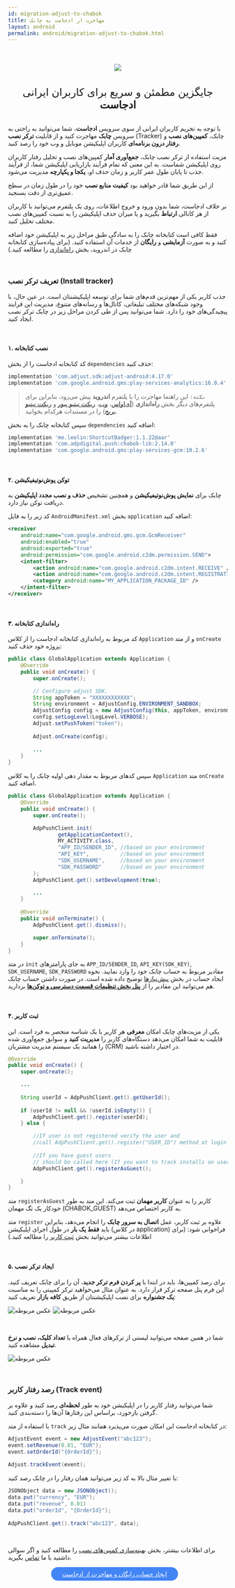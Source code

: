 ```yaml
---  
id: migration-adjust-to-chabok  
title: مهاجرت از ادجاست به چابک  
layout: android  
permalink: android/migration-adjust-to-chabok.html  
---  
```

  
<Br>  
<Br>  
  
<div width="100%" height="92px" align="center"> 
    <img src="https://raw.githubusercontent.com/chabokpush/chabok-assets/master/chabok-docs/android/Migration-Adjust-To-Chabok.svg?sanitize=true" />  
</div>  
  
<Br/>  
  
<Br/>  
  
<div align="center"> <font size="5"> جایگزین مطمئن و سریع برای کاربران ایرانی <strong> ادجاست</strong>
 </font> </div>  
   
<Br>  
   
با توجه به تحریم کاربران ایرانی از سوی سرویس **ادجاست**، شما می‌توانید به راحتی به سرویس **چابک** مهاجرت کنید و از قابلیت **ترکر نصب** (Tracker) چابک، **کمپین‌های نصب** و **رفتار درون برنامه‌ای** کاربران اپلیکیشن موبایل و وب خود را رصد کنید.

مزیت استفاده از ترکر نصب چابک، **جمع‌آوری آمار** کمپین‌های نصب و تحلیل رفتار کاربران روی اپلیکیشن شماست. به این معنی که تمام فرآیند بازاریابی اپلیکیشن شما، از فرآیند جذب تا پایان طول عمر کاربر و زمان حذف او، **یکجا و پکپارچه** مدیریت می‌شود.

از این طریق شما قادر خواهید بود **کیفیت منابع نصب** خود را در طول زمان  در سطح عمیق‌تری از دقت بسنجید.

بر خلاف ادجاست، شما بدون ورود و خروج اطلاعات، روی یک پلتفرم می‌توانید با کاربران از هر کانالی **ارتباط** بگیرید و یا میزان حذف‌ اپلیکیشن را به نسبت کمپین‌های نصب مختلف تحلیل کنید.

 فقط کافی‌ است کتابخانه چابک را به سادگی طبق مراحل زیر به اپلیکیشن خود اضافه کنید و به صورت **آزمایشی** و **رایگان** از خدمات آن استفاده کنید. (برای پیاده‌سازی کتابخانه چابک در اندروید، بخش [راه‌اندازی](/android/sdk-setup.html) را مطالعه کنید.) 
  
<Br>  
  
### تعریف ترکر نصب (Install tracker)   

جذب کاربر یکی از مهم‌ترین قدم‌های شما برای توسعه اپلیکیشنتان است. در عین حال، با وجود شبکه‌های مختلف تبلیغاتی، کانال‌ها و رسانه‌های متنوع، مدیریت این فرایند پیچیدگی‌های خود را دارد. شما می‌توانید پس از طی کردن مراحل زیر در چابک ترکر نصب ایجاد کنید.

<Br>  
  
#### ۱. نصب کتابخانه   

کد کتابخانه ادجاست را از بخش `dependencies` حذف کنید:  
  
```javascript 
implementation 'com.adjust.sdk:adjust-android:4.17.0'
implementation 'com.google.android.gms:play-services-analytics:16.0.4'
```  

> `نکته:` این راهنما مهاجرت را با پلتفرم **اندروید** پیش می‌رود، بنابراین برای پلتفرم‌های دیگر بخش‌ **راه‌اندازی** ([آی‌اواس](/ios/sdk-setup.html)، [وب](/javascript/sdk-setup.html)، [ریکت نیتیو پیور](/react-native/sdk-setup.html) و [ریکت نیتیو بریج](/react-native-bridge/sdk-setup.html)) را در مستندات هرکدام بخوانید.  

سپس کتابخانه چابک را به بخش `dependencies` اضافه کنید:  
  
```javascript  
implementation 'me.leolin:ShortcutBadger:1.1.22@aar' 
implementation 'com.adpdigital.push:chabok-lib:2.14.0'  
implementation 'com.google.android.gms:play-services-gcm:10.2.6'  
```  

<Br>  
  
#### ۲. توکن پوش‌نوتیفیکیشن

 چابک برای **نمایش پوش‌نوتیفیکیشن** و همچنین تشخیص **حذف و نصب مجدد اپلیکیشن** به دریافت توکن نیاز دارد.
 
کد زیر را به فایل `AndroidManifest.xml` بخش `application` اضافه کنید:  
  
```xml  
<receiver
    android:name="com.google.android.gms.gcm.GcmReceiver"
    android:enabled="true"
    android:exported="true"
    android:permission="com.google.android.c2dm.permission.SEND">
    <intent-filter>
        <action android:name="com.google.android.c2dm.intent.RECEIVE" />
        <action android:name="com.google.android.c2dm.intent.REGISTRATION" />
        <category android:name="MY_APPLICATION_PACKAGE_ID" />
    </intent-filter>
</receiver>
```  
  <Br>  
  
#### ۳. راه‌اندازی کتابخانه  

 کد مربوط به راه‌اندازی کتابخانه ادجاست را از کلاس `Application` و از متد `onCreate` پروژه خود حذف کنید:  

```java  
public class GlobalApplication extends Application {
    @Override
    public void onCreate() {
        super.onCreate();

        // Configure adjust SDK.
        String appToken = "XXXXXXXXXXXX";
        String environment = AdjustConfig.ENVIRONMENT_SANDBOX;
        AdjustConfig config = new AdjustConfig(this, appToken, environment);
        config.setLogLevel(LogLevel.VERBOSE);
        Adjust.setPushToken("token");
        
        Adjust.onCreate(config);
        
        ...
    }
}
```  
سپس کدهای مربوط به مقدار دهی اولیه چابک را به کلاس `Application` متد `onCreate` اضافه کنید.  
  
```java  
public class GlobalApplication extends Application {    
    @Override
    public void onCreate() {
        super.onCreate();

        AdpPushClient.init(
                getApplicationContext(),
                MY_ACTIVITY.class,
                "APP_ID/SENDER_ID", //based on your environment
                "API_KEY",          //based on your environment
                "SDK_USERNAME",     //based on your environment
                "SDK_PASSWORD"      //based on your environment
        );
        AdpPushClient.get().setDevelopment(true);

		...
    }
    
    @Override
    public void onTerminate() {
        AdpPushClient.get().dismiss();

        super.onTerminate();
    }
}
```  
در متد `init` به جای پارامتر‌های `APP_ID/SENDER_ID`, `API_KEY(SDK_KEY)`, `SDK_USERNAME`, `SDK_PASSWORD` مقادیر مربوط به حساب چابک خود را وارد نمایید. نحوه ایجاد حساب در بخش [پیش‌نیازها](/android/required.html) توضیح داده شده است. در صورت داشتن حساب چابک هم می‌توانید این مقادیر را از [**پنل بخش تنظیمات قسمت دسترسی‌ و توکن‌ها**](/panel/settings.html#%D8%AF%D8%B3%D8%AA%D8%B1%D8%B3%DB%8C%D9%87%D8%A7-%D9%88-%D8%AA%D9%88%DA%A9%D9%86%D9%87%D8%A7) بردارید.
  
   
<Br>  
 
#### ۴. ثبت کاربر  

یکی از مزیت‌های چابک امکان **معرفی** هر کاربر با یک شناسه منحصر به فرد است. این قابلیت به شما امکان می‌دهد دستگاه‌های کاربر را **مدیریت کنید** و سوابق جمع‌آوری شده را همانند یک سیستم مدیریت مشتریان (CRM) در اختیار داشته باشید.


```java
@Override
public void onCreate() {
    super.onCreate();

    ...
    
    String userId = AdpPushClient.get().getUserId();
    
    if (userId != null && !userId.isEmpty()) {
        AdpPushClient.get().register(userId);
    } else {

        //If user is not registered verify the user and
        //call AdpPushClient.get().register("USER_ID") method at login page
        
        //If you have guest users
        // should be called here (If you want to track installs on user's first app launch (just like Adjust))
        AdpPushClient.get().registerAsGuest();

    }
}
```

متد `registerAsGuest` کاربر را به عنوان **کاربر مهمان** ثبت می‌کند. این متد به طور خودکار  یک تگ مهمان (CHABOK_GUEST) به کاربر اختصاص می‌دهد. 

 متد `register` علاوه بر ثبت کاربر، عمل **اتصال به سرور چابک** را انجام می‌دهد، بنابراین باید **فقط یک بار** در طول اجرای اپلیکیشن (در کلاس application) فراخوانی شود: (برای اطلاعات بیشتر می‌توانید بخش [ثبت کاربر](/android/sdk-setup.html#۴--ثبت-کاربر-register) را مطالعه کنید.) 


<Br>  
   
#### ۵. ایجاد ترکر نصب  
  
برای رصد کمپین‌ها، باید در ابتدا با **پر کردن فرم ترکر جدید**، آن را برای چابک تعریف کنید. این فرم پنل صفحه ترکر قرار دارد. به عنوان مثال می‌خواهید ترکر کمپینی را به مناسبت **یک جشنواره** برای نصب اپلیکیشنتان از طریق **کافه بازار** تعریف کنید:

 ![عکس مربوطه](http://uupload.ir/files/su8z_new-tracker-1.png)
 ![عکس مربوطه](http://uupload.ir/files/exgm_new-tracker-2.png)

<Br>

شما در همین صفحه می‌توانید لیستی از ترکرهای فعال همراه با **تعداد کلیک، نصب و نرخ تبدیل** مشاهده کنید.

 ![عکس مربوطه](http://uupload.ir/files/ad9h_tracker-saved.png)

<Br>
  
### رصد رفتار کاربر (Track event)   

شما می‌توانید رفتار کاربر را در اپلیکیشن خود به طور **لحظه‌ای** رصد کنید و علاوه بر گرفتن بازخورد، براساس این رفتارها آن‌ها را دسته‌بندی کنید.

با استفاده از متد `track` در کتابخانه ادجاست این امکان صورت می‌پذیرد همانند مثال زیر:  
  
```java  
AdjustEvent event = new AdjustEvent("abc123");  
event.setRevenue(0.01, "EUR");  
event.setOrderId("{OrderId}");  
  
Adjust.trackEvent(event);  
```  

با تغییر مثال بالا به کد زیر می‌توانید همان رفتار را در چابک رصد کنید:  
  
```java  
JSONObject data = new JSONObject();  
data.put("currency", "EUR");  
data.put("revenue", 0.01)  
data.put("orderId", "{OrderId}");  
  
AdpPushClient.get().track("abc123", data);  
```

<BR>

برای اطلاعات بیشتر، بخش [بهینه‌سازی کمپین‌های نصب](/panel/usecase-optimize-pre-install-campaigns.html) را مطالعه کنید و اگر سوالی داشتید با ما [تماس](https://chabokpush.com/contact.html) بگیرید.

<div align="center">   
    <a style="display: inline-block; text-align: center; border-radius: 40px; background: #4285f4; color: white !important; padding: 7px 25px; margin-right: 15px; cursor: pointer; transition: all 0.25s ease;" href="https://chabokpush.com/register.html">ایجاد حساب رایگان و مهاجرت از ادجاست</a>
</div>

